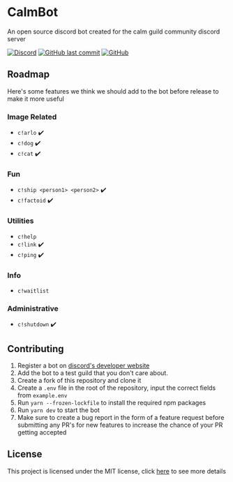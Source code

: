 # CalmBot

An open source discord bot created for the calm guild community discord server

[![Discord](https://img.shields.io/discord/501501905508237312?style=flat-square)](https://discord.gg/calm)
[![GitHub last commit](https://img.shields.io/github/last-commit/CalmGuild/CalmBot?style=flat-square)](https://github.com/CalmGuild/CalmBot/commits/master)
[![GitHub](https://img.shields.io/github/license/CalmGuild/CalmBot?style=flat-square)](https://github.com/CalmGuild/CalmBot/blob/master/LICENSE)

## Roadmap

Here's some features we think we should add to the bot before release to make it more useful

### Image Related

- `c!arlo` ✔️
- `c!dog` ✔️
- `c!cat` ✔️

### Fun

- `c!ship <person1> <person2>` ✔️
- `c!factoid` ✔️

### Utilities

- `c!help`
- `c!link` ✔️
- `c!ping` ✔️

### Info

- `c!waitlist`

### Administrative

- `c!shutdown` ✔️

## Contributing

1. Register a bot on [discord's developer website](https://discord.com/developers/applications)
2. Add the bot to a test guild that you don't care about.
3. Create a fork of this repository and clone it
4. Create a `.env` file in the root of the repository, input the correct fields from `example.env`
5. Run `yarn --frozen-lockfile` to install the required npm packages
6. Run `yarn dev` to start the bot
7. Make sure to create a bug report in the form of a feature request before submitting any PR's for new features to increase the chance of your PR getting accepted

## License

This project is licensed under the MIT license, click [here](./LICENSE) to see more details
